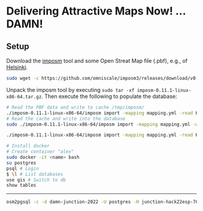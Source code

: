 
# Delivering Attractive Maps Now! ... DAMN!

## Setup

Download the [imposm](https://imposm.org/docs/imposm3/latest/install.html) tool and some Open Streat Map file (.pbf), e.g., of [Helsinki](https://www.hsl.fi/en/hsl/open-data#open-street-map).

```bash
sudo wget -c https://github.com/omniscale/imposm3/releases/download/v0.11.1/imposm-0.11.1-linux-x86-64.tar.gz
```

Unpack the imposm tool by executing `sudo tar -xf imposm-0.11.1-linux-x86-64.tar.gz`. Then execute the following to populate the database:

```bash
# Read the PBF data and write to cache /tmp/imposm/
./imposm-0.11.1-linux-x86-64/imposm import -mapping mapping.yml -read Helsinki.osm.pbf -overwritecache
# Read the cache and write into the database
sudo ./imposm-0.11.1-linux-x86-64/imposm import -mapping mapping.yml -write -connection postgis://postgres:password@localhost:5555/damn-postgresql

./imposm-0.11.1-linux-x86-64/imposm import -mapping mapping.yml -read Helsinki.osm.pbf -overwritecache -write -connection postgis://alex:password@localhost:5432/gis
```

```bash
# Install docker
# Create container "alex"
sudo docker -it <name> bash
su postgres
psql # Login
$ \l # List databases
use gis # Switch to db
show tables
```

---

```bash
osm2pgsql -c -d damn-junction-2022 -U postgres -H junction-hack22esp-7060:europe-north1:damn-junction-2022 -S default.style Helsinki.osm.pbf
```